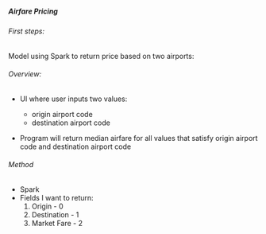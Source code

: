 ##### Airfare Pricing

###### First steps:

Model using Spark to return price based on two airports:

###### Overview:

- UI where user inputs two values:
    - origin airport code
    - destination airport code

- Program will return median airfare for all values that satisfy
origin airport code and destination airport code

###### Method

- Spark
- Fields I want to return:
    1. Origin - 0
    2. Destination - 1
    3. Market Fare - 2